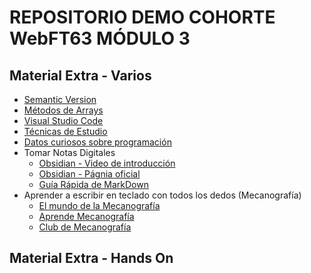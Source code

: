# REPOSITORIO DEMO COHORTE WebFT63 MÓDULO 3

## Material Extra - Varios

- [Semantic Version](./xtras/semanticVersion.md)
- [Métodos de Arrays](./xtras/arrays-metodos.md)
- [Visual Studio Code](./xtras/vsc.md)
- [Técnicas de Estudio](./xtras/tecnicasEstudio.md)
- [Datos curiosos sobre programación](./xtras/datos.md)
- Tomar Notas Digitales
  - [Obsidian - Video de introducción](https://www.youtube.com/watch?v=64pI_dKYZOg&t=613s)
  - [Obsidian - Págnia oficial](https://obsidian.md/)
  - [Guía Rápida de MarkDown](./xtras/markDown.md)
- Aprender a escribir en teclado con todos los dedos (Mecanografía)
  - [El mundo de la Mecanografía](https://www.edclub.com/es/library/el-mundo-de-la-mecanograf%C3%ADa)
  - [Aprende Mecanografía](https://www.mecanografia-online.com/)
  - [Club de Mecanografía](https://www-typingclub-com.translate.goog/?_x_tr_sl=en&_x_tr_tl=es&_x_tr_hl=es&_x_tr_pto=tc)

## Material Extra - Hands On
